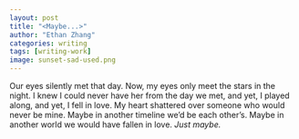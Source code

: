 ```yaml
---
layout: post
title: "<Maybe...>"
author: "Ethan Zhang"
categories: writing
tags: [writing-work]
image: sunset-sad-used.png
---
```


<html>
  <head>
  <p>Our eyes silently met that day. Now, my eyes only meet the stars in the night. I knew I could never have her from the day we met, and yet, I played along, and yet, I fell in love. My heart shattered over someone who would never be mine. Maybe in another timeline we’d be each other’s. Maybe in another world we would have fallen in love. <i>Just maybe. </i></p>

